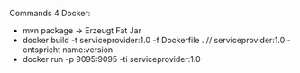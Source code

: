 Commands 4 Docker:
- mvn package → Erzeugt Fat Jar
- docker build -t serviceprovider:1.0 -f Dockerfile . // serviceprovider:1.0 - entspricht name:version
- docker run -p 9095:9095 -ti serviceprovider:1.0